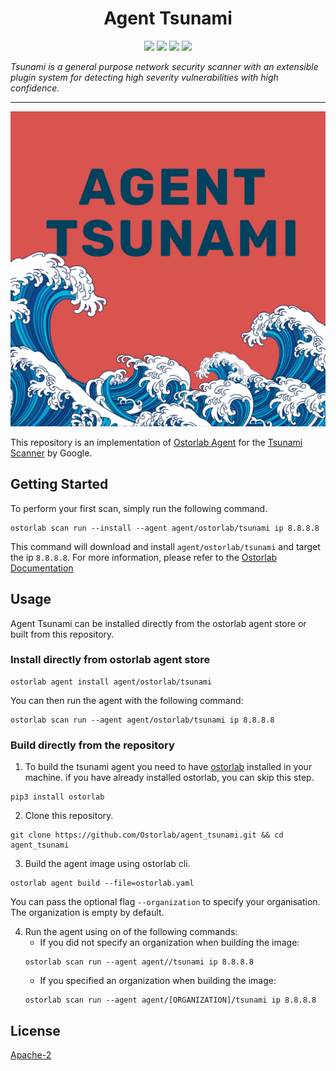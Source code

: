 <h1 align="center">Agent Tsunami</h1>

<p align="center">
<img src="https://img.shields.io/badge/License-Apache_2.0-brightgreen.svg">
<img src="https://img.shields.io/github/languages/top/ostorlab/agent_tsunami">
<img src="https://img.shields.io/github/stars/ostorlab/agent_tsunami">
<img src="https://img.shields.io/badge/PRs-welcome-brightgreen.svg">
</p>

_Tsunami is a general purpose network security scanner with an extensible plugin system for detecting high severity vulnerabilities with high confidence._

---

<p align="center">
<img src="https://github.com/Ostorlab/agent_tsunami/blob/main/images/logo.png" alt="agent-tsunami" />
</p>

This repository is an implementation of [Ostorlab Agent](https://pypi.org/project/ostorlab/) for the [Tsunami Scanner](https://github.com/google/tsunami-security-scanner) by Google.

## Getting Started
To perform your first scan, simply run the following command.
```shell
ostorlab scan run --install --agent agent/ostorlab/tsunami ip 8.8.8.8
```

This command will download and install `agent/ostorlab/tsunami` and target the ip `8.8.8.8`.
For more information, please refer to the [Ostorlab Documentation](https://github.com/Ostorlab/ostorlab/blob/main/README.md)


## Usage

Agent Tsunami can be installed directly from the ostorlab agent store or built from this repository.

 ### Install directly from ostorlab agent store

 ```shell
 ostorlab agent install agent/ostorlab/tsunami
 ```

You can then run the agent with the following command:
```shell
ostorlab scan run --agent agent/ostorlab/tsunami ip 8.8.8.8
```


### Build directly from the repository

 1. To build the tsunami agent you need to have [ostorlab](https://pypi.org/project/ostorlab/) installed in your machine.  if you have already installed ostorlab, you can skip this step.

```shell
pip3 install ostorlab
```

 2. Clone this repository.

```shell
git clone https://github.com/Ostorlab/agent_tsunami.git && cd agent_tsunami
```

 3. Build the agent image using ostorlab cli.

 ```shell
 ostorlab agent build --file=ostorlab.yaml
 ```
 You can pass the optional flag `--organization` to specify your organisation. The organization is empty by default.

 4. Run the agent using on of the following commands:
	 * If you did not specify an organization when building the image:
	  ```shell
	  ostorlab scan run --agent agent//tsunami ip 8.8.8.8
	  ```
	 * If you specified an organization when building the image:
	  ```shell
	  ostorlab scan run --agent agent/[ORGANIZATION]/tsunami ip 8.8.8.8
	  ```


## License
[Apache-2](./LICENSE)

